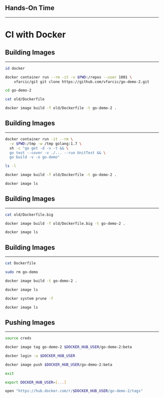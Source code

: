 ## Hands-On Time

---

# CI with Docker


## Building Images

---

```bash
id docker

docker container run --rm -it -v $PWD:/repos --user 1001 \
    vfarcic/git git clone https://github.com/vfarcic/go-demo-2.git

cd go-demo-2

cat old/Dockerfile

docker image build -f old/Dockerfile -t go-demo-2 .
```


## Building Images

---

```bash
docker container run -it --rm \
  -v $PWD:/tmp -w /tmp golang:1.7 \
  sh -c "go get -d -v -t && \
  go test --cover -v ./... --run UnitTest && \
  go build -v -o go-demo"

ls -l

docker image build -f old/Dockerfile -t go-demo-2 .

docker image ls
```


## Building Images

---

```bash
cat old/Dockerfile.big

docker image build -f old/Dockerfile.big -t go-demo-2 .

docker image ls
```


## Building Images

---

```bash
cat Dockerfile

sudo rm go-demo

docker image build -t go-demo-2 .

docker image ls

docker system prune -f

docker image ls
```


## Pushing Images

---

```bash
source creds

docker image tag go-demo-2 $DOCKER_HUB_USER/go-demo-2:beta

docker login -u $DOCKER_HUB_USER

docker image push $DOCKER_HUB_USER/go-demo-2:beta

exit

export DOCKER_HUB_USER=[...]

open "https://hub.docker.com/r/$DOCKER_HUB_USER/go-demo-2/tags"
```
